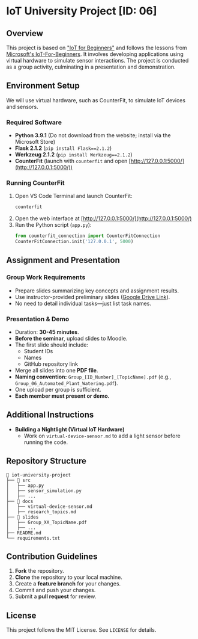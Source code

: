 # IoT University Project [ID: 06]

## Overview
This project is based on ["IoT for Beginners"](https://aka.ms/iot-beginners) and follows the lessons from [Microsoft's IoT-For-Beginners](https://github.com/microsoft/IoT-For-Beginners/tree/main/2-farm/lessons/3-automated-plant-watering). It involves developing applications using virtual hardware to simulate sensor interactions. The project is conducted as a group activity, culminating in a presentation and demonstration.

## Environment Setup
We will use virtual hardware, such as CounterFit, to simulate IoT devices and sensors.

### Required Software
- **Python 3.9.1** (Do not download from the website; install via the Microsoft Store)
- **Flask 2.1.2** (`pip install Flask==2.1.2`)
- **Werkzeug 2.1.2** (`pip install Werkzeug==2.1.2`)
- **CounterFit** (launch with `counterfit` and open [http://127.0.0.1:5000/](http://127.0.0.1:5000/))

### Running CounterFit
1. Open VS Code Terminal and launch CounterFit:
   ```sh
   counterfit
   ```
2. Open the web interface at [http://127.0.0.1:5000/](http://127.0.0.1:5000/)
3. Run the Python script (`app.py`):
   ```python
   from counterfit_connection import CounterFitConnection
   CounterFitConnection.init('127.0.0.1', 5000)
   ```
## Assignment and Presentation
### Group Work Requirements
- Prepare slides summarizing key concepts and assignment results.
- Use instructor-provided preliminary slides ([Google Drive Link](https://drive.google.com/drive/folders/1INXCNAvpfRYMtcLCYrTFmM9IJpNdlFGv?usp=drive_link)).
- No need to detail individual tasks—just list task names.

### Presentation & Demo
- Duration: **30-45 minutes**.
- **Before the seminar**, upload slides to Moodle.
- The first slide should include:
  - Student IDs
  - Names
  - GitHub repository link
- Merge all slides into one **PDF file**.
- **Naming convention:** `Group_[ID_Number]_[TopicName].pdf` (e.g., `Group_06_Automated_Plant_Watering.pdf`).
- One upload per group is sufficient.
- **Each member must present or demo.**

## Additional Instructions
- **Building a Nightlight (Virtual IoT Hardware)**
  - Work on `virtual-device-sensor.md` to add a light sensor before running the code.

## Repository Structure
```
📂 iot-university-project
├── 📂 src
│   ├── app.py
│   ├── sensor_simulation.py
│   ├── ...
├── 📂 docs
│   ├── virtual-device-sensor.md
│   ├── research_topics.md
├── 📂 slides
│   ├── Group_XX_TopicName.pdf
│   ├── ...
├── README.md
└── requirements.txt
```
## Contribution Guidelines
1. **Fork** the repository.
2. **Clone** the repository to your local machine.
3. Create a **feature branch** for your changes.
4. Commit and push your changes.
5. Submit a **pull request** for review.

## License
This project follows the MIT License. See `LICENSE` for details.
